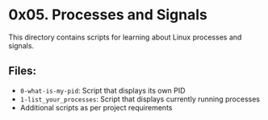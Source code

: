 # 0x05. Processes and Signals

This directory contains scripts for learning about Linux processes and signals.

## Files:
- `0-what-is-my-pid`: Script that displays its own PID
- `1-list_your_processes`: Script that displays currently running processes
- Additional scripts as per project requirements
